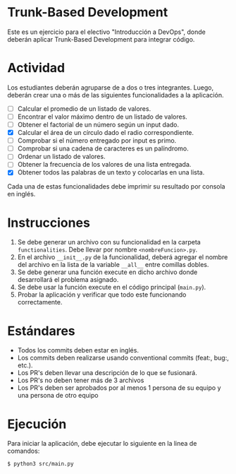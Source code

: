 # Trunk-Based Development

Este es un ejercicio para el electivo "Introducción a DevOps", donde deberán aplicar Trunk-Based Development para integrar código.

# Actividad

Los estudiantes deberán agruparse de a dos o tres integrantes. Luego, deberán crear una o más de las siguientes funcionalidades a la aplicación.

- [ ] Calcular el promedio de un listado de valores.
- [ ] Encontrar el valor máximo dentro de un listado de valores.
- [ ] Obtener el factorial de un número según un input dado.
- [X] Calcular el área de un círculo dado el radio correspondiente.
- [ ] Comprobar si el número entregado por input es primo.
- [ ] Comprobar si una cadena de caracteres es un palíndromo.
- [ ] Ordenar un listado de valores.
- [ ] Obtener la frecuencia de los valores de una lista entregada.
- [X] Obtener todos las palabras de un texto y colocarlas en una lista.

Cada una de estas funcionalidades debe imprimir su resultado por consola en inglés.

# Instrucciones

1. Se debe generar un archivo con su funcionalidad en la carpeta `functionalities`. Debe llevar por nombre `<nombreFuncion>.py`.
2. En el archivo `__init__.py` de la funcionalidad, deberá agregar el nombre del archivo en la lista de la variable `__all__` entre comillas dobles.
3. Se debe generar una función execute en dicho archivo donde desarrollará el problema asignado.
4. Se debe usar la función execute en el código principal (`main.py`).
5. Probar la aplicación y verificar que todo este funcionando correctamente.

# Estándares

- Todos los commits deben estar en inglés.
- Los commits deben realizarse usando conventional commits (feat:, bug:, etc.).
- Los PR's deben llevar una descripción de lo que se fusionará.
- Los PR's no deben tener más de 3 archivos
- Los PR's deben ser aprobados por al menos 1 persona de su equipo y una persona de otro equipo

# Ejecución

Para iniciar la aplicación, debe ejecutar lo siguiente en la linea de comandos:

```bash
$ python3 src/main.py
```
